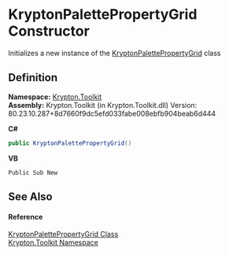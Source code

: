 # KryptonPalettePropertyGrid Constructor


Initializes a new instance of the <a href="c351bcd1-a60b-687b-d48e-0afd46c5d2d6.md">KryptonPalettePropertyGrid</a> class



## Definition
**Namespace:** <a href="79d2eac2-21f4-54ff-7552-b20c33c30600.md">Krypton.Toolkit</a>  
**Assembly:** Krypton.Toolkit (in Krypton.Toolkit.dll) Version: 80.23.10.287+8d7660f9dc5efd033fabe008ebfb904beab6d444

**C#**
``` C#
public KryptonPalettePropertyGrid()
```
**VB**
``` VB
Public Sub New
```



## See Also


#### Reference
<a href="c351bcd1-a60b-687b-d48e-0afd46c5d2d6.md">KryptonPalettePropertyGrid Class</a>  
<a href="79d2eac2-21f4-54ff-7552-b20c33c30600.md">Krypton.Toolkit Namespace</a>  
